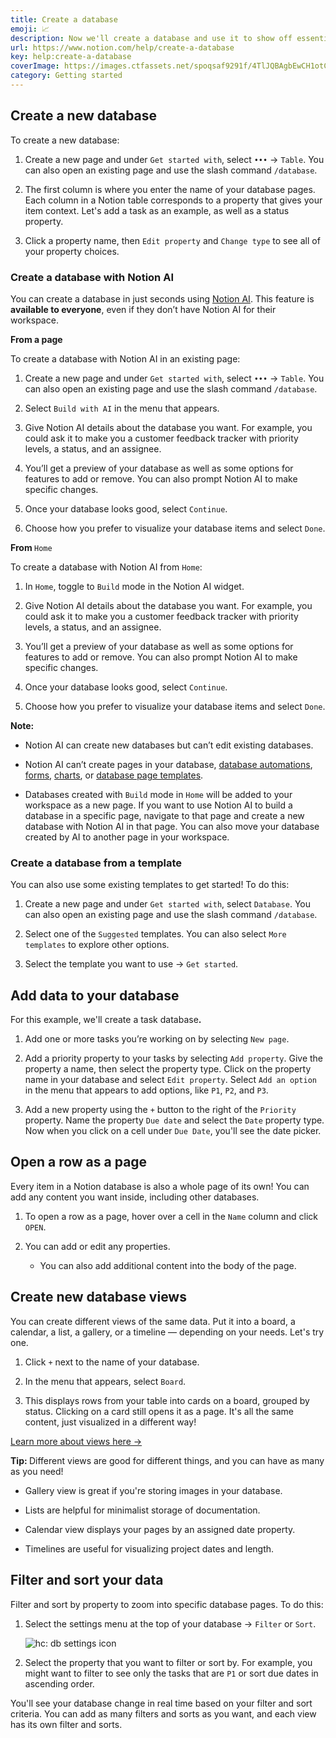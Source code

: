 ```yaml
---
title: Create a database
emoji: 📈
description: Now we'll create a database and use it to show off essential database actions and features. You'll get to play with database properties, views, filters, and sorts - let's get into it 📈
url: https://www.notion.com/help/create-a-database
key: help:create-a-database
coverImage: https://images.ctfassets.net/spoqsaf9291f/4TlJQBAgbEwCH1otCiKmRD/2a99a687e60b1f80695fd959de6fcc12/Create_a_database_-_hero.png
category: Getting started
---
```


## Create a new database

To create a new database:

1. Create a new page and under `Get started with`, select `•••` → `Table`. You can also open an existing page and use the slash command `/database`.

2. The first column is where you enter the name of your database pages. Each column in a Notion table corresponds to a property that gives your item context. Let's add a task as an example, as well as a status property.

3. Click a property name, then `Edit property` and `Change type` to see all of your property choices.

   [](//videos.ctfassets.net/spoqsaf9291f/40BE2Sw1gbfABgvimhHuHR/b28e0d7b0189f30960d6130a9a1c8950/create_a_database.mp4)

### Create a database with Notion AI

You can create a database in just seconds using [Notion AI](https://www.notion.com/help/notion-ai-faqs). This feature is **available to everyone**, even if they don’t have Notion AI for their workspace.

**From a page**

To create a database with Notion AI in an existing page:

1. Create a new page and under `Get started with`, select `•••` → `Table`. You can also open an existing page and use the slash command `/database`.

2. Select `Build with AI` in the menu that appears.

3. Give Notion AI details about the database you want. For example, you could ask it to make you a customer feedback tracker with priority levels, a status, and an assignee.

4. You’ll get a preview of your database as well as some options for features to add or remove. You can also prompt Notion AI to make specific changes.

5. Once your database looks good, select `Continue`.

6. Choose how you prefer to visualize your database items and select `Done`.

**From&#x20;**`Home`

To create a database with Notion AI from `Home`:

1. In `Home`, toggle to `Build` mode in the Notion AI widget.

2. Give Notion AI details about the database you want. For example, you could ask it to make you a customer feedback tracker with priority levels, a status, and an assignee.

3. You’ll get a preview of your database as well as some options for features to add or remove. You can also prompt Notion AI to make specific changes.

4. Once your database looks good, select `Continue`.

5. Choose how you prefer to visualize your database items and select `Done`.

**Note:**

* Notion AI can create new databases but can’t edit existing databases.

* Notion AI can’t create pages in your database, [database automations](https://www.notion.com/help/database-automations), [forms](https://www.notion.com/help/forms), [charts](https://www.notion.com/help/charts), or [database page templates](https://www.notion.com/help/database-templates).

* Databases created with `Build` mode in `Home` will be added to your workspace as a new page. If you want to use Notion AI to build a database in a specific page, navigate to that page and create a new database with Notion AI in that page. You can also move your database created by AI to another page in your workspace.

### Create a database from a template

You can also use some existing templates to get started! To do this:

1. Create a new page and under `Get started with`, select `Database`. You can also open an existing page and use the slash command `/database`.

2. Select one of the `Suggested` templates. You can also select `More templates` to explore other options.

3. Select the template you want to use → `Get started`.

## Add data to your database

For this example, we'll create a task databas&#x65;**.**

1. Add one or more tasks you’re working on by selecting `New page`.

2. Add a priority property to your tasks by selecting `Add property`. Give the property a name, then select the property type. Click on the property name in your database and select `Edit property`. Select `Add an option` in the menu that appears to add options, like `P1`, `P2`, and `P3`.

3. Add a new property using the `+` button to the right of the `Priority` property. Name the property `Due date` and select the `Date` property type. Now when you click on a cell under `Due Date`, you'll see the date picker.

[](//videos.ctfassets.net/spoqsaf9291f/32IMnVXBWoprcvJ2hxRwO4/e250eaeb31f763986b9dbcaf52f789de/add_data_to_your_database.mp4)

## Open a row as a page

Every item in a Notion database is also a whole page of its own! You can add any content you want inside, including other databases.

1. To open a row as a page, hover over a cell in the `Name` column and click `OPEN`.

2. You can add or edit any properties.

   * You can also add additional content into the body of the page.

[](//videos.ctfassets.net/spoqsaf9291f/51tsMfoTB9X7AzSO1FFpDF/71805e01492e1fdc02cf859b6bca2a51/open_db_page.mp4)

## Create new database views

You can create different views of the same data. Put it into a board, a calendar, a list, a gallery, or a timeline — depending on your needs. Let's try one.

1. Click `+` next to the name of your database.

2. In the menu that appears, select `Board`.

3. This displays rows from your table into cards on a board, grouped by status. Clicking on a card still opens it as a page. It's all the same content, just visualized in a different way!

[Learn more about views here →](https://www.notion.com/help/views-filters-and-sorts)

[](//videos.ctfassets.net/spoqsaf9291f/7fEXn8aF3uQVfMWeBz5y3r/82560ad9ea959b76a42cafba2c19b99f/create_new_view.mp4)

**Tip:&#x20;**&#x44;ifferent views are good for different things, and you can have as many as you need!

* Gallery view is great if you're storing images in your database.

* Lists are helpful for minimalist storage of documentation.

* Calendar view displays your pages by an assigned date property.

* Timelines are useful for visualizing project dates and length.

## Filter and sort your data

Filter and sort by property to zoom into specific database pages. To do this:

1. Select the settings menu at the top of your database → `Filter` or `Sort`.

   ![hc: db settings icon](https://images.ctfassets.net/spoqsaf9291f/8Oc0IxM1zM5a9prvSOKNt/c07afa142404beaf680fb079ee9bc085/Reference_Visuals_Group_159.png)

2. Select the property that you want to filter or sort by. For example, you might want to filter to see only the tasks that are `P1` or sort due dates in ascending order.

[](//videos.ctfassets.net/spoqsaf9291f/1tPvNGamDPQ0ktYRBktG5W/4ba9d2380dc546833a4777f3aa1952ea/filter.mp4)

You'll see your database change in real time based on your filter and sort criteria. You can add as many filters and sorts as you want, and each view has its own filter and sorts.
